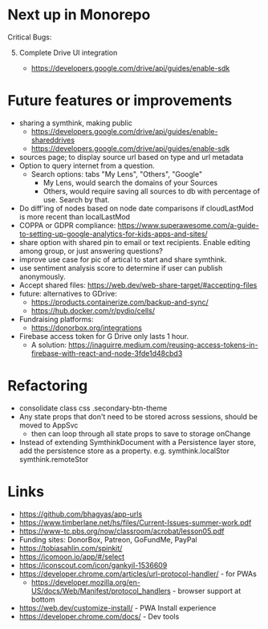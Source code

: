# Next up in Monorepo

Critical Bugs:

5. Complete Drive UI integration

    * https://developers.google.com/drive/api/guides/enable-sdk


# Future features or improvements
* sharing a symthink, making public
    * https://developers.google.com/drive/api/guides/enable-shareddrives
    * https://developers.google.com/drive/api/guides/enable-sdk
* sources page; to display source url based on type and url metadata
* Option to query internet from a question.
    * Search options: tabs "My Lens", "Others", "Google"
        * My Lens, would search the domains of your Sources
        * Others, would require saving all sources to db with percentage of use.  Search by that.
* Do diff'ing of nodes based on node date comparisons if cloudLastMod is more recent than localLastMod
* COPPA or GDPR compliance: https://www.superawesome.com/a-guide-to-setting-up-google-analytics-for-kids-apps-and-sites/
* share option with shared pin to email or text recipients.  Enable editing among group, or just answering questions?
* improve use case for pic of artical to start and share symthink.
* use sentiment analysis score to determine if user can publish anonymously.
* Accept shared files: https://web.dev/web-share-target/#accepting-files
* future: alternatives to GDrive:
    * https://products.containerize.com/backup-and-sync/
    * https://hub.docker.com/r/pydio/cells/
* Fundraising platforms:
    * https://donorbox.org/integrations
* Firebase access token for G Drive only lasts 1 hour.  
    * A solution: https://inaguirre.medium.com/reusing-access-tokens-in-firebase-with-react-and-node-3fde1d48cbd3


# Refactoring

* consolidate class css .secondary-btn-theme 
* Any state props that don't need to be stored across sessions, should be moved to AppSvc
    * then can loop through all state props to save to storage onChange
* Instead of extending SymthinkDocument with a Persistence layer store, add the persistence store as a property. e.g.
    symthink.localStor
    symthink.remoteStor

# Links

* https://github.com/bhagyas/app-urls
* https://www.timberlane.net/hs/files/Current-Issues-summer-work.pdf
* https://www-tc.pbs.org/now/classroom/acrobat/lesson05.pdf
* Funding sites: DonorBox, Patreon, GoFundMe, PayPal
* https://tobiasahlin.com/spinkit/
* https://icomoon.io/app/#/select
* https://iconscout.com/icon/gankyil-1536609
* https://developer.chrome.com/articles/url-protocol-handler/ - for PWAs
    * https://developer.mozilla.org/en-US/docs/Web/Manifest/protocol_handlers - browser support at bottom
* https://web.dev/customize-install/ - PWA Install experience
* https://developer.chrome.com/docs/ - Dev tools
